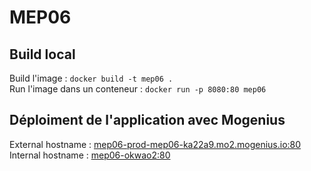 # MEP06

## Build local
Build l'image : 
```docker build -t mep06 .```<br>
Run l'image dans un conteneur : 
```docker run -p 8080:80 mep06```

## Déploiment de l'application avec Mogenius
External hostname : [mep06-prod-mep06-ka22a9.mo2.mogenius.io:80](https://mep06-prod-mep06-ka22a9.mo2.mogenius.io:80)<br>
Internal hostname : [mep06-okwao2:80](https://mep06-okwao2:80)